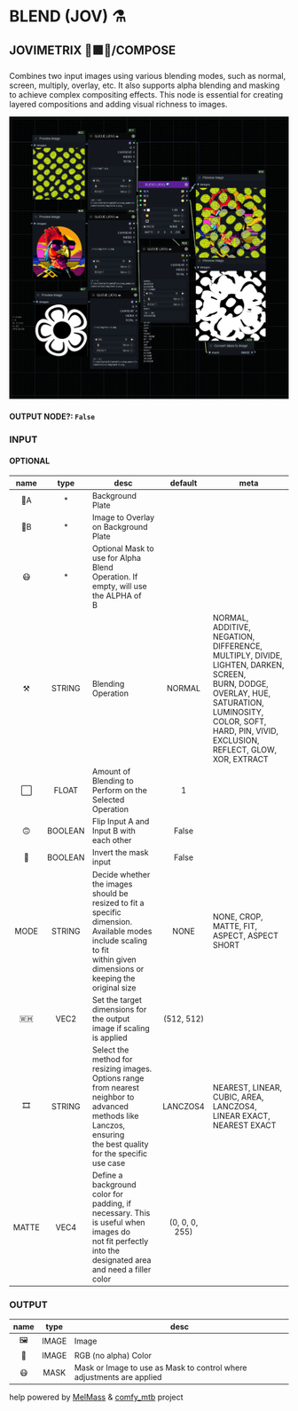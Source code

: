 # BLEND (JOV) ⚗️

## JOVIMETRIX 🔺🟩🔵/COMPOSE

Combines two input images using various blending modes, such as normal, screen, multiply, overlay, etc. It also supports alpha blending and masking to achieve complex compositing effects. This node is essential for creating layered compositions and adding visual richness to images.

![BLEND](https://raw.githubusercontent.com/Amorano/Jovimetrix-examples/master/node/BLEND/BLEND.png)

#### OUTPUT NODE?: `False`

### INPUT

#### OPTIONAL

name | type | desc | default | meta
:---:|:---:|---|:---:|---
👾A  |  *  | Background Plate |  | 
👾B  |  *  | Image to Overlay on Background Plate |  | 
😷  |  *  | Optional Mask to use for Alpha Blend<br>Operation. If empty, will use the ALPHA of<br>B |  | 
⚒️  |  STRING  | Blending Operation | NORMAL | NORMAL, ADDITIVE, NEGATION, DIFFERENCE,<br>MULTIPLY, DIVIDE, LIGHTEN, DARKEN, SCREEN,<br>BURN, DODGE, OVERLAY, HUE, SATURATION,<br>LUMINOSITY, COLOR, SOFT, HARD, PIN, VIVID,<br>EXCLUSION, REFLECT, GLOW, XOR, EXTRACT
⬜  |  FLOAT  | Amount of Blending to Perform on the<br>Selected Operation | 1 | 
🙃  |  BOOLEAN  | Flip Input A and Input B with each other | False | 
🔳  |  BOOLEAN  | Invert the mask input | False | 
MODE  |  STRING  | Decide whether the images should be<br>resized to fit a specific dimension.<br>Available modes include scaling to fit<br>within given dimensions or keeping the<br>original size | NONE | NONE, CROP, MATTE, FIT, ASPECT, ASPECT<br>SHORT
🇼🇭  |  VEC2  | Set the target dimensions for the output<br>image if scaling is applied | (512, 512) | 
🎞️  |  STRING  | Select the method for resizing images.<br>Options range from nearest neighbor to<br>advanced methods like Lanczos, ensuring<br>the best quality for the specific use case | LANCZOS4 | NEAREST, LINEAR, CUBIC, AREA, LANCZOS4,<br>LINEAR EXACT, NEAREST EXACT
MATTE  |  VEC4  | Define a background color for padding, if<br>necessary. This is useful when images do<br>not fit perfectly into the designated area<br>and need a filler color | (0, 0, 0, 255) | 

### OUTPUT

name | type | desc
:---:|:---:|---
🖼️  |  IMAGE  | Image 
🌈  |  IMAGE  | RGB (no alpha) Color 
😷  |  MASK  | Mask or Image to use as Mask to control where adjustments are applied 

help powered by [MelMass](https://github.com/melMass) & [comfy_mtb](https://github.com/melMass/comfy_mtb) project